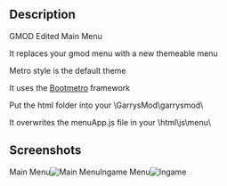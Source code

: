 Description
---------------------

GMOD Edited Main Menu

It replaces your gmod menu with a new themeable menu

Metro style is the default theme

It uses the [Bootmetro](http://aozora.github.io/bootmetro/) framework

Put the html folder into your \GarrysMod\garrysmod\

It overwrites the menuApp.js file in your \html\js\menu\

Screenshots
---------------------

Main Menu![Main Menu](http://i.imgur.com/gV3MXCm.jpg)Ingame Menu![Ingame](http://i.imgur.com/1YiFIwm.jpg)
